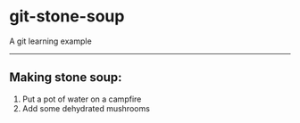  # git-stone-soup
A git learning example

- - -

## Making stone soup:

1. Put a pot of water on a campfire
2. Add some dehydrated mushrooms
